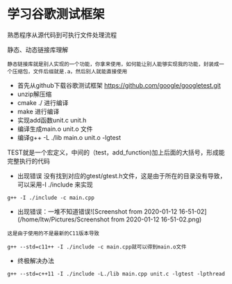 # 学习谷歌测试框架

熟悉程序从源代码到可执行文件处理流程

静态、动态链接库理解

``` 静态链接库
静态链接库就是别人实现的一个功能，你拿来使用，如何能让别人能够实现我的功能，封装成一个压缩包，文件后缀就是.a，然后别人就能直接使用
```



- 首先从github下载谷歌测试框架 https://github.com/google/googletest.git
- unzip解压缩
- cmake ./ 进行编译
- make 进行编译
- 实现add函数unit.c unit.h
- 编译生成main.o unit.o 文件
- 编译g++ -L ./lib main.o unit.o -lgtest

TEST就是一个宏定义，中间的（test，add_function)加上后面的大括号，形成能完整执行的代码

- 出现错误 没有找到对应的gtest/gtest.h文件，这是由于所在的目录没有导致，可以采用-I ./include 来实现

``` 实现main.o
g++ -I ./include -c main.cpp
```

- 出现错误：一堆不知道错误![Screenshot from 2020-01-12 16-51-02](/home/ltw/Pictures/Screenshot from 2020-01-12 16-51-02.png)

``` 错误原因
这是由于使用的不是最新的C11版本导致
```

``` 解决办法
g++ --std=c11++ -I ./include -c main.cpp就可以得到main.o文件
```

- 终极解决办法

``` 终极解决办法
g++ --std=c++11 -I ./include -L./lib main.cpp unit.c -lgtest -lpthread
```

